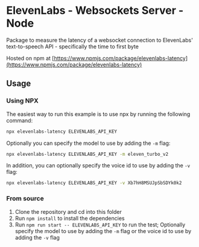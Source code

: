 # ElevenLabs - Websockets Server - Node

Package to measure the latency of a websocket connection to ElevenLabs' text-to-speech API - specifically the time to first byte

Hosted on npm at [https://www.npmjs.com/package/elevenlabs-latency](https://www.npmjs.com/package/elevenlabs-latency)

## Usage

### Using NPX

The easiest way to run this example is to use npx by running the following command:

```bash
npx elevenlabs-latency ELEVENLABS_API_KEY
```

Optionally you can specify the model to use by adding the `-m` flag:

```bash
npx elevenlabs-latency ELEVENLABS_API_KEY -m eleven_turbo_v2
```

In addition, you can optionally specify the voice id to use by adding the `-v` flag:

```bash
npx elevenlabs-latency ELEVENLABS_API_KEY -v Xb7hH8MSUJpSbSDYk0k2
```

### From source

1. Clone the repository and cd into this folder
2. Run `npm install` to install the dependencies
3. Run `npm run start -- ELEVENLABS_API_KEY` to run the test; Optionally specify the model to use by adding the `-m` flag or the voice id to use by adding the `-v` flag
